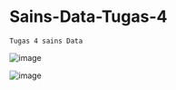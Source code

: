 # Sains-Data-Tugas-4
```
Tugas 4 sains Data
```
![image](https://user-images.githubusercontent.com/105371183/195099414-143bb8dd-0aed-4144-a44a-7a898452a535.png)

![image](https://user-images.githubusercontent.com/105371183/195099532-59925d7a-e7c0-47ef-9d24-c38d9c83eb7f.png)
